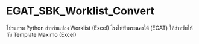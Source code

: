 # EGAT_SBK_Worklist_Convert
โปรแกรม Python สำหรับแปลง Worklist (Excel) โรงไฟฟ้าพระนครใต้ (EGAT) ให้สำหรับให้กับ Template Maximo (Excel)
